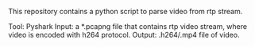 This repository contains a python script to parse video from rtp stream.

Tool: Pyshark
Input: a *.pcapng file that contains rtp video stream, where video is encoded with h264 protocol.
Output: .h264/.mp4 file of video.
